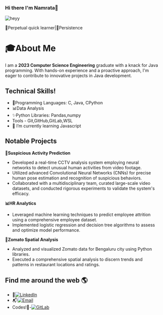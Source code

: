 ### Hi there I'm Namrata👋

![heyy](https://c.tenor.com/mGgWY8RkgYMAAAAM/hello-world.gif)

🌱Perpetual quick learner|🌟Persistence

# 🎓About Me
  I am a <strong>2023 Computer Science Engineering</strong> graduate with a knack for Java programming. With hands-on experience and a proactive approach, I'm eager to contribute to innovative projects in Java development.



## Technical Skills!


- 🔧Programming Languages: C, Java, CPython
- 📊Data Analysis 
- ✨Python Libraries: Pandas,numpy
- Tools - Git,GitHub,GitLab,WSL
- 🌱 I’m currently learning  Javascript


## Notable Projects

**🌟Suspicious Activity Prediction**

- Developed a real-time CCTV analysis system employing neural networks to detect unusual human activities from video footage.
- Utilized advanced Convolutional Neural Networks (CNNs) for precise human pose estimation and recognition of suspicious behaviors.
- Collaborated with a multidisciplinary team, curated large-scale video datasets, and conducted rigorous experiments to validate the system's efficacy.

**📊HR Analytics**

- Leveraged machine learning techniques to predict employee attrition using a comprehensive employee dataset.
- Implemented logistic regression and decision tree algorithms to assess and optimize model performance.

**🍔Zomato Spatial Analysis**

- Analyzed and visualized Zomato data for Bengaluru city using Python libraries.
- Executed a comprehensive spatial analysis to discern trends and patterns in restaurant locations and ratings.

 ## Find me around the web 🌎
- 🤝[![LinkedIn](https://img.shields.io/badge/LinkedIn-Connect-blue?logo=linkedin&style=flat-square&logoColor=white&link=<YOUR_LINKEDIN_PROFILE_URL>)](<https://www.linkedin.com/in/namrata-s-76633b1aa/>)
- 📬[![Email](https://img.shields.io/badge/Email-Contact%20Me-blue?style=flat-square&logo=email&logoColor=white&link=mailto:<YOUR_EMAIL_ADDRESS>)](mailto:<namratasalve2209@gmail.com>)
- Codes!🌱-[![GitLab](https://img.shields.io/badge/GitLab-Profile-blue?style=flat-square&logo=gitlab&logoColor=white&link=<YOUR_GITLAB_PROFILE_URL>)](<https://gitlab.com/emerald7/namrata-salve/bootcamp>)
  

<!--
**Nam121/Nam121** is a ✨ _special_ ✨ repository because its `README.md` (this file) appears on your GitHub profile.

Here are some ideas to get you started:

- 🔭 I’m currently working on ...
- 🌱 I’m currently learning ..
- 👯 I’m looking to collaborate on ...
- 🤔 I’m looking for help with ...
- 💬 Ask me about ...
- 📫 How to reach me: ...
- 😄 Pronouns: ...
- ⚡ Fun fact: ...
-->
